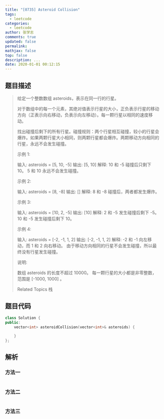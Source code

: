 ```yaml
---
title: "[0735] Asteroid Collision"
tags:
  - leetcode
categories:
  - leetcode
author: 张学志
comments: true
updated: false
permalink:
mathjax: false
top: false
description: ...
date: 2020-01-01 00:12:15
---
```


## 题目描述

> 给定一个整数数组 asteroids，表示在同一行的行星。 
> 
> 对于数组中的每一个元素，其绝对值表示行星的大小，正负表示行星的移动方向（正表示向右移动，负表示向左移动）。每一颗行星以相同的速度移动。 
> 
> 找出碰撞后剩下的所有行星。碰撞规则：两个行星相互碰撞，较小的行星会爆炸。如果两颗行星大小相同，则两颗行星都会爆炸。两颗移动方向相同的行星，永远不会发生碰撞。 
> 
> 示例 1: 
> 
> 
> 输入: 
> asteroids = [5, 10, -5]
> 输出: [5, 10]
> 解释: 
> 10 和 -5 碰撞后只剩下 10。 5 和 10 永远不会发生碰撞。
> 
> 
> 示例 2: 
> 
> 
> 输入: 
> asteroids = [8, -8]
> 输出: []
> 解释: 
> 8 和 -8 碰撞后，两者都发生爆炸。
> 
> 
> 示例 3: 
> 
> 
> 输入: 
> asteroids = [10, 2, -5]
> 输出: [10]
> 解释: 
> 2 和 -5 发生碰撞后剩下 -5。10 和 -5 发生碰撞后剩下 10。
> 
> 
> 示例 4: 
> 
> 
> 输入: 
> asteroids = [-2, -1, 1, 2]
> 输出: [-2, -1, 1, 2]
> 解释: 
> -2 和 -1 向左移动，而 1 和 2 向右移动。
> 由于移动方向相同的行星不会发生碰撞，所以最终没有行星发生碰撞。
> 
> 
> 说明: 
> 
> 
> 数组 asteroids 的长度不超过 10000。 
> 每一颗行星的大小都是非零整数，范围是 [-1000, 1000] 。 
> 
> Related Topics 栈

## 题目代码

```cpp
class Solution {
public:
    vector<int> asteroidCollision(vector<int>& asteroids) {
        
    }
};
```

## 解析

### 方法一

```cpp

```

### 方法二

```cpp

```

### 方法三

```cpp

```

